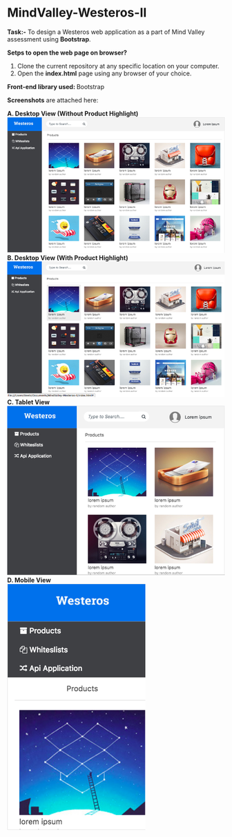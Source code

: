 # MindValley-Westeros-II
<b>Task:-</b> To design a Westeros web application as a part of Mind Valley assessment using <b>Bootstrap</b>.

<b>Setps to open the web page on browser?</b>
1. Clone the current repository at any specific location on your computer.
2. Open the <b>index.html</b> page using any browser of your choice.


<b> Front-end library used: </b> Bootstrap

<b>Screenshots</b> are attached here:

<b>A. Desktop View (Without Product Highlight)</b><br/>
![](contents/images/screenshots/Desktop-View-Without-Highlight.png)<br/>
<b>B. Desktop View (With Product Highlight)</b><br/>
![](contents/images/screenshots/Desktop-View-With-Highlight.png)<br/>
<b>C. Tablet View</b><br/>
![](contents/images/screenshots/Tablet-View.png)<br/>
<b>D. Mobile View</b><br/>
![](contents/images/screenshots/Mobile-View.png)<br/>
